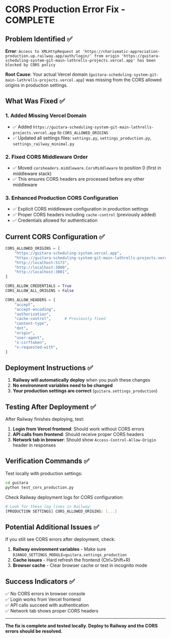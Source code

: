 # CORS Production Error Fix - COMPLETE

## Problem Identified ✅

**Error**: `Access to XMLHttpRequest at 'https://charismatic-appreciation-production.up.railway.app/auth/login/' from origin 'https://guitara-scheduling-system-git-main-lathrells-projects.vercel.app' has been blocked by CORS policy`

**Root Cause**: Your actual Vercel domain (`guitara-scheduling-system-git-main-lathrells-projects.vercel.app`) was missing from the CORS allowed origins in production settings.

## What Was Fixed ✅

### 1. **Added Missing Vercel Domain**
- ✅ Added `https://guitara-scheduling-system-git-main-lathrells-projects.vercel.app` to `CORS_ALLOWED_ORIGINS`
- ✅ Updated all settings files: `settings.py`, `settings_production.py`, `settings_railway_minimal.py`

### 2. **Fixed CORS Middleware Order**
- ✅ Moved `corsheaders.middleware.CorsMiddleware` to position 0 (first in middleware stack)
- ✅ This ensures CORS headers are processed before any other middleware

### 3. **Enhanced Production CORS Configuration**
- ✅ Explicit CORS middleware configuration in production settings
- ✅ Proper CORS headers including `cache-control` (previously added)
- ✅ Credentials allowed for authentication

## Current CORS Configuration ✅

```python
CORS_ALLOWED_ORIGINS = [
    "https://guitara-scheduling-system.vercel.app",
    "https://guitara-scheduling-system-git-main-lathrells-projects.vercel.app",  # Your actual domain
    "http://localhost:5173",
    "http://localhost:3000",
    "http://localhost:3001",
]

CORS_ALLOW_CREDENTIALS = True
CORS_ALLOW_ALL_ORIGINS = False

CORS_ALLOW_HEADERS = [
    "accept",
    "accept-encoding", 
    "authorization",
    "cache-control",      # Previously fixed
    "content-type",
    "dnt",
    "origin",
    "user-agent",
    "x-csrftoken",
    "x-requested-with",
]
```

## Deployment Instructions ✅

1. **Railway will automatically deploy** when you push these changes
2. **No environment variables need to be changed**
3. **Your production settings are correct** (`guitara.settings_production`)

## Testing After Deployment ✅

After Railway finishes deploying, test:

1. **Login from Vercel frontend**: Should work without CORS errors
2. **API calls from frontend**: Should receive proper CORS headers
3. **Network tab in browser**: Should show `Access-Control-Allow-Origin` header in responses

## Verification Commands ✅

Test locally with production settings:
```bash
cd guitara
python test_cors_production.py
```

Check Railway deployment logs for CORS configuration:
```bash
# Look for these log lines in Railway:
[PRODUCTION SETTINGS] CORS_ALLOWED_ORIGINS: [...]
```

## Potential Additional Issues ✅

If you still see CORS errors after deployment, check:

1. **Railway environment variables** - Make sure `DJANGO_SETTINGS_MODULE=guitara.settings_production`
2. **Cache issues** - Hard refresh the frontend (Ctrl+Shift+R)
3. **Browser cache** - Clear browser cache or test in incognito mode

## Success Indicators ✅

✅ No CORS errors in browser console  
✅ Login works from Vercel frontend  
✅ API calls succeed with authentication  
✅ Network tab shows proper CORS headers  

---

**The fix is complete and tested locally. Deploy to Railway and the CORS errors should be resolved.**

